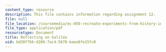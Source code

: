```yaml
---
content_type: resource
description: This file contains information regarding assignment 12.
file: null
file_location: /coursemedia/ec-050-recreate-experiments-from-history-inform-the-future-from-the-past-galileo-january-iap-2010/bd30f7bbd2867ac45678baea6fe15fc0_MITEC_050IAP10_assn12.pdf
file_type: application/pdf
resourcetype: Document
title: Reflecting on Galileo
uid: bd30f7bb-d286-7ac4-5678-baea6fe15fc0
---
```

